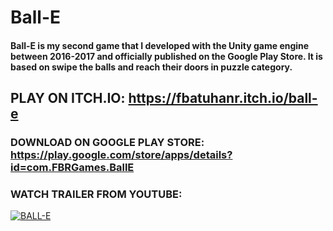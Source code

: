 # Ball-E 
#### Ball-E is my second game that I developed with the Unity game engine between 2016-2017 and officially published on the Google Play Store. It is based on swipe the balls and reach their doors in puzzle category.

## PLAY ON ITCH.IO: https://fbatuhanr.itch.io/ball-e

### DOWNLOAD ON GOOGLE PLAY STORE: https://play.google.com/store/apps/details?id=com.FBRGames.BallE

### WATCH TRAILER FROM YOUTUBE:
[![BALL-E](https://img.youtube.com/vi/ICjfS2y6YR8/0.jpg)](https://www.youtube.com/watch?v=ICjfS2y6YR8)
